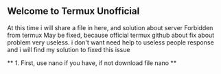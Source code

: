 ## Welcome to Termux Unofficial

At this time i will share a file in here, and solution about server Forbidden from termux May be fixed, because official termux github about fix about problem very useless. i don't want need help to useless people response and i will find my solution to fixed this issue

** 1. First, use nano if you have, if not download file nano **
